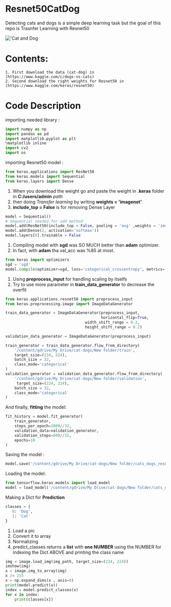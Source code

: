 # Resnet50CatDog
Detecting cats and dogs is a simple deep learning task but the goal of this repo is Trasnfer Learning with Resnet50

!['Cat and Dog](https://storage.googleapis.com/kaggle-competitions/kaggle/3362/media/woof_meow.jpg)

# Contents:
    1. First download the data (cat-dog) in (https://www.kaggle.com/c/dogs-vs-cats) 
    2. Second download the right weights for Resnet50 in (https://www.kaggle.com/keras/resnet50)
   
  
# Code Description
importing needed library : 
```python
import numpy as np
import pandas as pd
import matplotlib.pyplot as plt
%matplotlib inline 
import cv2
import os
```
importing Resnet50 model :
```python
from keras.applications import ResNet50
from keras.models import Sequential
from keras.layers import Dense
```

1. When you download the weight go and paste the weight in **.keras** folder in **C:/users/admin** *path*
2. then doing *Transfer learning* by writing **weights = 'imagenet'**
3. **include_top = False** is for removing Dense Layer
```python
model = Sequential()
# Sequential needed for add method
model.add(ResNet50(include_top = False, pooling = 'avg' ,weights = 'imagenet'))
model.add(Dense(2, activation='softmax'))
model.layers[0].trainable = False
```
1. Compiling model with **sgd** was SO MUCH better than **adam** optimizer.
2. In fact, with **adam** tha val_acc was %85 at most.
```python
from keras import optimizers
sgd = 'sgd'
model.compile(optimizer=sgd, loss='categorical_crossentropy', metrics=['acc'])
```
1. Using **preprocess_input** for handling scaling by itselfs
2. Try to use more parameter in **train_data_generator** to decrease the overfit
```python
from keras.applications.resnet50 import preprocess_input
from keras.preprocessing.image import ImageDataGenerator

train_data_generator = ImageDataGenerator(preprocess_input, 
                                          horizontal_flip=True,
                                   width_shift_range = 0.2,
                                   height_shift_range = 0.2)

validation_data_generator = ImageDataGenerator(preprocess_input)

train_generator = train_data_generator.flow_from_directory(
    '/content/gdrive/My Drive/cat-dogs/New folder/train',
    target_size=(224, 224),
    batch_size = 32,
    class_mode='categorical'
)
validation_generator = validation_data_generator.flow_from_directory(
    '/content/gdrive/My Drive/cat-dogs/New folder/validation',
     target_size=(224, 224),
    batch_size = 32,
    class_mode='categorical'
)
```
And finally, **fitting** the model:
```python
fit_history = model.fit_generator(
    train_generator,
    steps_per_epoch=2000//32,
    validation_data=validation_generator,
    validation_steps=800//32,
    epochs=10
)
```
Saving the model : 
```python
model.save('/content/gdrive/My Drive/cat-dogs/New folder/cats_dogs_resnet.h5')
```

Loading the model:
```python
from tensorflow.keras.models import load_model
model = load_model('/content/gdrive/My Drive/cat-dogs/New folder/cats_dogs_resnet.h5')
```
Making a Dict for **Prediction**
```python
classes = {
   0: 'Dog',
   1: 'Cat'
}
```
1. Load a pic
2. Convert it to array
3. Normalizing 
4. predict_classes returns a **list** with **one NUMBER** using the NUMBER for indexing the Dict ABOVE and printing the class name
```python
img = image.load_img(img_path, target_size=(224, 224))
imshow(img)
x = image.img_to_array(img)
x /= 255
x = np.expand_dims(x , axis=0)
print(model.predict(x))
index = model.predict_classes(x)
for x in index:
    print(classes[x])
```
